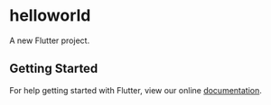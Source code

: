 # helloworld

A new Flutter project.

## Getting Started

For help getting started with Flutter, view our online
[documentation](http://flutter.io/).
